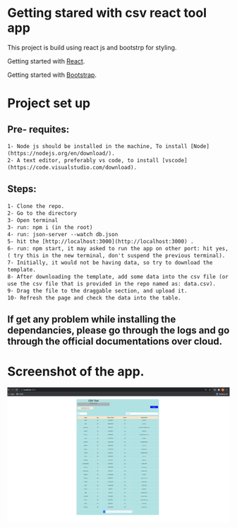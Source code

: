 # Getting stared with csv react tool app

This project is build using react js and bootstrp for styling.

Getting started with [React](https://reactjs.org/docs/getting-started.html).

Getting started with [Bootstrap](https://getbootstrap.com/docs/5.0/getting-started/introduction/).

# Project set up

## Pre- requites:
    1- Node js should be installed in the machine, To install [Node](https://nodejs.org/en/download/).
    2- A text editor, preferably vs code, to install [vscode](https://code.visualstudio.com/download).

## Steps:
    1- Clone the repo.
    2- Go to the directory
    3- Open terminal
    3- run: npm i (in the root)
    4- run: json-server --watch db.json
    5- hit the [http://localhost:3000](http://localhost:3000) .
    6- run: npm start, it may asked to run the app on other port: hit yes, ( try this in the new terminal, don't suspend the previous terminal).
    7- Initially, it would not be having data, so try to download the template.
    8- After downloading the template, add some data into the csv file (or use the csv file that is provided in the repo named as: data.csv).
    9- Drag the file to the draggable section, and upload it.
    10- Refresh the page and check the data into the table.




## If get any problem while installing the dependancies, please go through the logs and go through the official documentations over cloud.


# Screenshot of the app.

<img  src="./Screenshot 2021-06-06 at 8.04.59 PM.png" alt="screenshot"/>